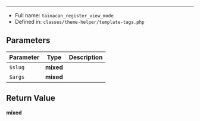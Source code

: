 
***

* Full name: `tainacan_register_view_mode`
* Defined in: `classes/theme-helper/template-tags.php`

## Parameters

| Parameter | Type      | Description |
|-----------|-----------|-------------|
| `$slug`   | **mixed** |             |
| `$args`   | **mixed** |             |

## Return Value

**mixed**
